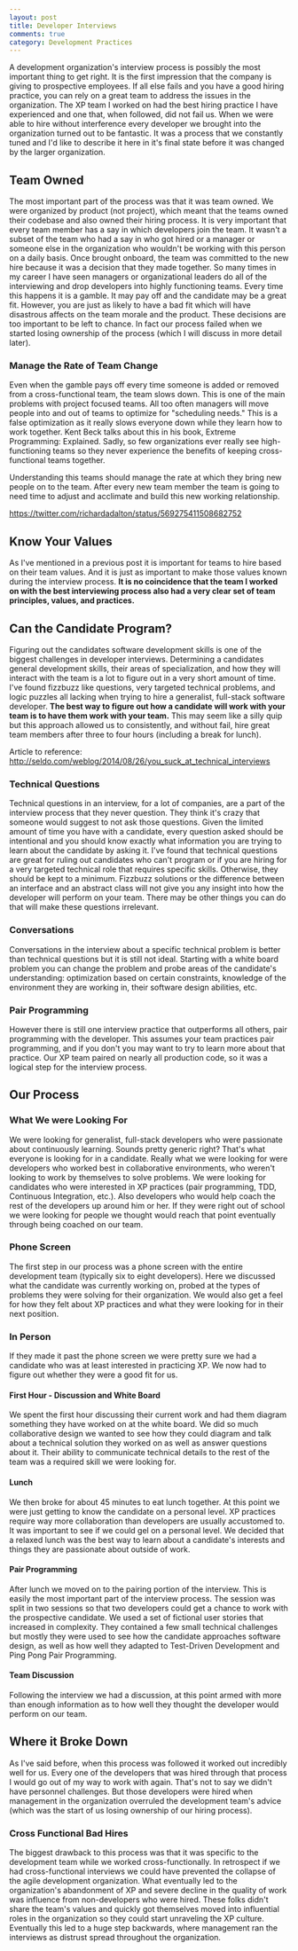 ```yaml
---
layout: post
title: Developer Interviews 
comments: true
category: Development Practices
---
```

A development organization's interview process is possibly the most important thing to get right. It is the first impression that the company is giving  to prospective employees. If all else fails and you have a good hiring practice, you can rely on a great team to address the issues in the organization. The XP team I worked on had the best hiring practice I have experienced and one that, when followed, did not fail us. When we were able to hire without interference every developer we brought into the organization turned out to be fantastic. It was a process that we constantly tuned and I'd like to describe it here in it's final state before it was changed by the larger organization. 

## Team Owned
The most important part of the process was that it was team owned. We were organized by product (not project), which meant that the teams owned their codebase and also owned their hiring process. It is very important that every  team member has a say in which developers join the team. It wasn't a subset of the team who had a say in who got hired or a manager or someone else in the organization who wouldn't be working with this person on a daily basis. Once brought onboard, the team was committed to the new hire because it was a decision that they made together. So many times in my career I have seen managers or organizational leaders do all of the interviewing and drop developers into highly functioning teams. Every time this happens it is a gamble. It may pay off and the candidate may be a great fit. However, you are just as likely to have a bad fit which will have disastrous affects on the team morale and the product.  These decisions are too important to be left to chance. In fact our process failed when we started losing ownership of the process (which I will discuss in more detail later).

### Manage the Rate of Team Change
Even when the gamble pays off every time someone is added or removed from a cross-functional team, the team slows down. This is one of the main problems with project focused teams. All too often managers will move people into and out of teams to optimize for "scheduling needs." This is a false optimization as it really slows everyone down while they learn how to work together. Kent Beck talks about this in his book, Extreme Programming: Explained. Sadly, so few organizations ever really see high-functioning teams so they never experience the benefits of keeping cross-functional teams together.

Understanding this teams should manage the rate at which they bring new people on to the team. After every new team member the team is going to need time to adjust and acclimate and build this new working relationship.  

https://twitter.com/richardadalton/status/569275411508682752

## Know Your Values
As I've mentioned in a previous post it is important for teams to hire based on their team values. And it is just as important to make those values known during the interview process. **It is no coincidence that the team I worked on with the best interviewing process also had a very clear set of team principles, values, and practices.**

## Can the Candidate Program?
Figuring out the candidates software development skills is one of the biggest challenges in developer interviews. Determining a candidates general development skills, their areas of specialization, and how they will interact with the team is a lot to figure out in a very short amount of time.  I've found fizzbuzz like questions, very targeted technical problems, and logic puzzles all lacking when trying to hire a generalist, full-stack software developer. **The best way to figure out how a candidate will work with your team is to have them work with your team.** This may seem like a silly quip but this approach allowed us to consistently, and without fail, hire great team members after three to four hours (including a break for lunch). 

Article to reference:
http://seldo.com/weblog/2014/08/26/you_suck_at_technical_interviews

### Technical Questions

Technical questions in an interview, for a lot of companies, are a part of the interview process that they never question. They think it's crazy that someone would suggest to not ask those questions. Given the limited amount of time you have with a candidate, every question asked should be intentional and you should know exactly what information you are trying to learn about the candidate by asking it. I've found that technical questions are great for ruling out candidates who can't program or if you are hiring for a very targeted technical role that requires specific skills. Otherwise, they should be kept to a minimum. Fizzbuzz solutions or the difference between an interface and an abstract class will not give you any insight into how the developer will perform on your team. There may be other things you can do that will make these questions irrelevant.

### Conversations

Conversations in the interview about a specific technical problem is better than technical questions but it is still not ideal. Starting with a white board problem you can change the problem and probe areas of the candidate's understanding: optimization based on certain constraints, knowledge of the environment they are working in, their software design abilities, etc. 

### Pair Programming
However there is still one interview practice that outperforms all others, pair programming with the developer. This assumes your team practices pair programming, and if you don't you may want to try to learn more about that practice. Our XP team paired on nearly all production code, so it was a logical step for the interview process. 

## Our Process
### What We were Looking For
We were looking for generalist, full-stack developers who were passionate about continuously learning. Sounds pretty generic right? That's what everyone is looking for in a candidate. Really what we were looking for were developers who worked best in collaborative environments, who weren't looking to work by themselves to solve problems. We were looking for candidates who were interested in XP practices (pair programming, TDD, Continuous Integration, etc.). Also developers who would help coach the rest of the developers up around him or her. If they were right out of school we were looking for people we thought would reach that point eventually through being coached on our team.

### Phone Screen
The first step in our process was a phone screen with the entire development team (typically six to eight developers). Here we discussed what the candidate was currently working on, probed at the types of problems they were solving for their organization. We would also get a feel for how they felt about XP practices and what they were looking for in their next position. 

### In Person

If they made it past the phone screen we were pretty sure we had a candidate who was at least interested in practicing XP. We now had to figure out whether they were a good fit for us. 

#### First Hour - Discussion and White Board
We spent the first hour discussing their current work and had them diagram something they have worked on at the white board. We did so much collaborative design we wanted to see how they could diagram and talk about a technical solution they worked on as well as answer questions about it. Their ability to communicate technical details to the rest of the team was a required skill we were looking for.

#### Lunch 
We then broke for about 45 minutes to eat lunch together. At this point we were just getting to know the candidate on a personal level. XP practices require way more collaboration than developers are usually accustomed to. It was important to see if we could gel on a personal level. We decided that a relaxed lunch was the best way to learn about a candidate's interests and things they are passionate about outside of work. 

#### Pair Programming
After lunch we moved on to the pairing portion of the interview. This is easily the most important part of the interview process. The session was split in two  sessions so that two developers could get a chance to work with the prospective candidate. We used a set of fictional user stories that increased in complexity. They contained a few small technical challenges but mostly they were used to see how the candidate approaches software design, as well as how well they adapted to Test-Driven Development and Ping Pong Pair Programming. 

#### Team Discussion
Following the interview we had a discussion, at this point armed with more than enough information as to how well they thought the developer would perform on our team. 

## Where it Broke Down
As I've said before, when this process was followed it worked out incredibly well for us. Every one of the developers that was hired through that process I would go out of my way to work with again. That's not to say we didn't have personnel challenges. But those developers were hired when management in the organization overruled the development team's advice (which was the start of us losing ownership of our hiring process).

### Cross Functional Bad Hires
The biggest drawback to this process was that it was specific to the development team while we worked cross-functionally. In retrospect if we had cross-functional interviews we could have prevented the collapse of the agile development organization. What eventually led to the organization's abandonment of XP and severe decline in the quality of work was influence from non-developers who were hired. These folks didn't share the team's values and quickly got themselves moved into influential roles in the organization so they could start unraveling the XP culture. Eventually this led to a huge step backwards, where management ran the interviews as distrust spread throughout the organization.
